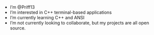 - I’m @Priff13
- I’m interested in C++ terminal-based applications
- I’m currently learning C++ and ANSI
- I’m not currently looking to collaborate, but my projects are all open source.

